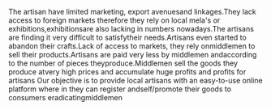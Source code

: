 The artisan have limited marketing, export avenuesand linkages.They lack access to foreign markets therefore they rely on local mela's or exhibitions,exhibitionsare also lacking in numbers nowadays.The artisans are finding it very difficult to satisfytheir needs.Artisans even started to abandon their crafts.Lack of access to markets, they rely onmiddlemen to sell their products.Artisans are paid very less by middlemen andaccording to the number of pieces theyproduce.Middlemen sell the goods they produce atvery high prices and accumulate huge profits and profits for artisans
Our objective is to provide local artisans with an easy-to-use online platform where in they can register andself/promote their goods to consumers eradicatingmiddlemen
